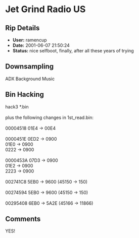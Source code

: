 # Jet Grind Radio US

## Rip Details

- **User:** ramencup
- **Date:** 2001-06-07 21:50:24
- **Status:** nice selfboot, finally, after all these years of trying

## Downsampling

ADX Background Music

## Bin Hacking

hack3 *.bin <msinfo-2><br /><br />plus the following changes in 1st_read.bin:<br /><br />00004518 01E4 -> 00E4<br /><br />0000451E 0ED2 -> 0900<br />         01E0 -> 0900<br />         0222 -> 0900<br /><br />0000453A 07D3 -> 0900<br />         01E2 -> 0900<br />         2223 -> 0900<br /><br />002741C8 5EB0 -> 9600  (45150 -> 150)<br /><br />00274594 5EB0 -> 9600  (45150 -> 150)<br /><br />00295408 6EB0 -> 5A2E  (45166 -> 11866)

## Comments

YES!

